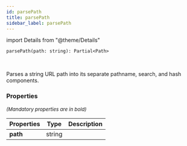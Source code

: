 ```yaml
---
id: parsePath
title: parsePath
sidebar_label: parsePath
---
```


import Details from "@theme/Details"


```tsx
parsePath(path: string): Partial<Path>
```
<br/>

Parses a string URL path into its separate pathname, search, and hash components.

### Properties

<font size="2"><i>(Mandatory properties are in bold)</i></font>

| Properties | Type | Description |
| --------- | ---- | ----------- |
| **path** | string |  |


